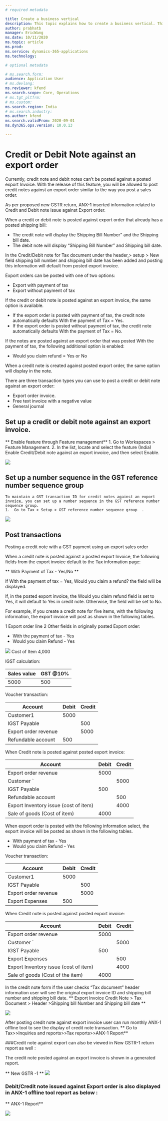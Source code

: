 ```yaml
---
# required metadata

title: Create a business vertical
description: This topic explains how to create a business vertical. This task is part of the master data setup that is required to make the India localization solution for Goods and Services Tax (GST) available.
author: prabhatb
manager: EricWang
ms.date: 10/11/2020
ms.topic: article
ms.prod: 
ms.service: dynamics-365-applications
ms.technology: 

# optional metadata

# ms.search.form: 
audience: Application User
# ms.devlang: 
ms.reviewer: kfend
ms.search.scope: Core, Operations
# ms.tgt_pltfrm: 
# ms.custom: 
ms.search.region: India
# ms.search.industry: 
ms.author: kfend
ms.search.validFrom: 2020-09-01
ms.dyn365.ops.version: 10.0.13

---
```


# Credit or Debit Note against an export order

Currently, credit note and debit notes can’t be posted against a posted export Invoice. With the release of this feature,  you will be allowed to post credit notes against an export order similar to the way you post a sales order. 

As per proposed new GSTR return, ANX-1 inserted information related to Credit and Debit note issue against Export order.   

When a credit or debit note is posted against export order that already has a posted shipping bill: 
  - The credit note will display the Shipping Bill Number" and the Shipping bill date. 
  -	The debit note will display “Shipping Bill Number” and Shipping bill date.

In the Credit/Debit note for Tax document under the header,> setup > New field shipping bill number and shipping bill date has been added and posting this information will default from posted export invoice.   

Export orders can be posted with one of two options: 
  - Export with payment of tax 
  -	Export without payment of tax 
 
If the credit or debit note is posted against an export invoice, the same option is available. 
 
   -  If the export order is posted with payment of tax, the credit note automatically defaults With the payment of Tax = Yes. 
   -	If the export order is posted without payment of tax, the credit note automatically defaults With the payment of Tax = No. 

If the notes are posted against an export order that was posted With the payment of tax, the following additional option is enabled: 
  -	Would you claim refund = Yes or No
 
When a credit note is created against posted export order, the same option will display in the note. 

There are three transaction types you can use to post a credit or debit note against an export order: 
  - Export order invoice. 
  -	Free text invoice with a negative value 
  - General journal 


## Set up a credit or debit note against an export invoice.
** Enable feature through Feature management**
    1.	Go to Workspaces > Feature Management.
    2.	In the list, locate and select the feature (India) Enable Credit/Debit note against an export invoice, and then select Enable. 
    
 ![](media/Credit-Debit-note-EO-001.PNG)
 
## Set up a number sequence in the GST reference number sequence group 
    To maintain a GST transaction ID for credit notes against an export invoice, you can set up a number sequence in the GST reference number sequence group. 
    1.	Go to Tax > Setup > GST reference number sequence group  . 

![](media/Credit-Debit-note-EO-002.PNG)

## Post transactions 
Posting a credit note with a GST payment using an export sales order   

When a credit note is posted against a posted export Invoice, the following fields from the export invoice default to the Tax information page:
 
** With Payment of Tax - Yes/No ** 

If With the payment of tax = Yes, Would you claim a refund? the field will be displayed.
 
If, in the posted export invoice, the Would you claim refund field is set to Yes, it will default to Yes in credit note. Otherwise, the field will be set to No. 
 
For example, if you create a credit note for five items, with the following information, the export invoice will post as shown in the following tables.

1	Export order line
2	Other fields in originally posted Export order: 
  -	With the payment of tax - Yes 
  -	Would you claim Refund - Yes
 
![](media/Credit-Debit-note-EO-Tab1.PNG)
 Cost of Item 4,000 

 IGST calculation:
 
| Sales value  	| GST @10% 	|
|--------------	|----------	|
| 5000         	| 500      	|


Voucher transaction:

|      Account                 	|     Debit      	|     Credit    	|
|------------------------------	|----------------	|---------------	|
|     Customer1                	|     5000       	|               	|
|     IGST Payable             	|                	|      500      	|
|     Export order revenue     	|                	|     5000      	|
|     Refundable account       	|        500     	|               	| 

When Credit note is posted against posted export invoice: 

|      Account                                  	|     Debit    	|     Credit       	|
|-----------------------------------------------	|--------------	|------------------	|
|     Export order revenue                      	|      5000    	|                  	|
|     Customer `                                	|              	|          5000    	|
|     IGST Payable                              	|      500     	|                  	|
|     Refundable account                        	|              	|     500          	|
|     Export Inventory issue (cost of item)     	|              	|      4000        	|
|     Sale of goods (Cost of item)              	|      4000    	|                  	|

When export order is posted with the following information select, the export invoice will be posted as shown in the following tables. 

-	With payment of tax - Yes 
-	Would you claim Refund - Yes

Voucher transaction:

|      Account                 	|     Debit      	|     Credit    	|
|------------------------------	|----------------	|---------------	|
|     Customer1                	|     5000       	|               	|
|     IGST Payable             	|                	|      500      	|
|     Export order revenue     	|                	|     5000      	|
|     Export Expenses          	|        500     	|               	|
 

When Credit note is posted against posted export invoice: 

|      Account                                  	|     Debit       	|     Credit       	|
|-----------------------------------------------	|-----------------	|------------------	|
|     Export order revenue                      	|      5000       	|                  	|
|     Customer `                                	|                 	|          5000    	|
|     IGST Payable                              	|          500    	|                  	|
|     Export Expenses                           	|                 	|       500        	|
|     Export Inventory issue (cost of item)     	|                 	|      4000        	|
|     Sale of goods (Cost of the item)          	|     4000        	|                  	|

In the credit note form if the user checks “Tax document”  header information user will see the original export invoice ID and shipping bill number and shipping bill date. 
** Export Invoice Credit Note > Tax Document > Header >Shipping bill Number and Shipping bill date **   
 
 ![](media/Credit-Debit-note-EO-003.PNG)
 
After posting credit note against export invoice user can run monthly ANX-1 offline tool to see the display of credit note transaction. 
** Go to Tax>>Inquiries and reports>>Tax reports>>ANX-1 Report**   

###Credit note against export can also be viewed in New GSTR-1 return report as well : 

The credit note posted against an export invoice is shown in a generated report. 

** New GSTR -1 ** 
 ![](media/Credit-Debit-note-EO-004.PNG)

### Debit/Credit note issued against Export order is also displayed in ANX-1 offline tool report as below : 

** ANX-1 Report** 
 
![](media/Credit-Debit-note-EO-005.PNG)
